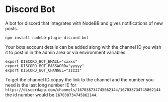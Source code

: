 # Discord Bot
A bot for discord that integrates with NodeBB and gives notifications of new posts.

`npm install nodebb-plugin-discord-bot`

Your bots account details can be added along with the channel ID you wish it to post in in the admin area or via environment variables.
```
export DISCORD_BOT_EMAIL="xxxxx"
export DISCORD_BOT_PASSWORD="yyyyy"
export DISCORD_BOT_CHANNEL="zzzzz"
```

To get the channel ID coppy the link to the channel and the number you need is the last long number IE for
`https://discordapp.com/channels/167038734745862144/167038734745862144` the id number would be `167038734745862144`.